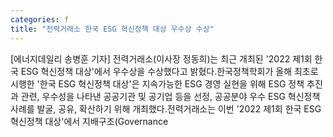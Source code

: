 ```yaml
---
categories: f
title: "전력거래소 한국 ESG 혁신정책 대상 우수상 수상"
---
```

[에너지데일리 송병훈 기자] 전력거래소(이사장 정동희)는 최근 개최된 &#39;2022 제1회 한국 ESG 혁신정책 대상&#39;에서 우수상을 수상했다고 밝혔다.한국정책학회가 올해 최초로 시행한 &#39;한국 ESG 혁신정책 대상&#39;은 지속가능한 ESG 경영 실현을 위해 ESG 정책 추진과 관련, 우수성을 나타낸 공공기관 및 공기업 등을 선정, 공공분야 우수 ESG 혁신정책 사례를 발굴, 공유, 확산하기 위해 개최했다.전력거래소는 이번 &#39;2022 제1회 한국 ESG 혁신정책 대상&#39;에서 지배구조(Governance